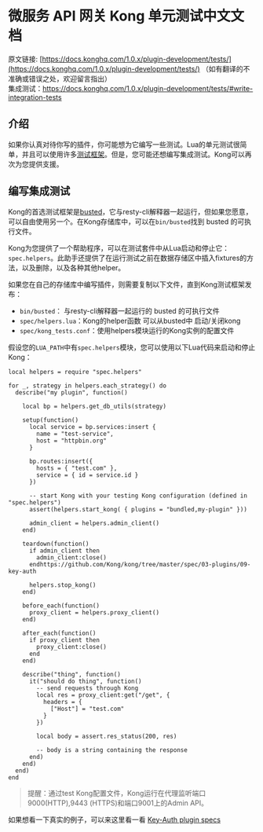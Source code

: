 # 微服务 API 网关 Kong 单元测试中文文档

原文链接: [https://docs.konghq.com/1.0.x/plugin-development/tests/](https://docs.konghq.com/1.0.x/plugin-development/tests/)
（如有翻译的不准确或错误之处，欢迎留言指出）  
集成测试：https://docs.konghq.com/1.0.x/plugin-development/tests/#write-integration-tests

## 介绍
如果你认真对待你写的插件，你可能想为它编写一些测试。Lua的单元测试很简单，并且可以使用许多[测试框架](http://lua-users.org/wiki/UnitTesting)。但是，您可能还想编写集成测试。Kong可以再次为您提供支援。

## 编写集成测试	

Kong的首选测试框架是[busted](http://olivinelabs.com/busted/)，它与resty-cli解释器一起运行，但如果您愿意，可以自由使用另一个。在Kong存储库中，可以在`bin/busted`找到 busted 的可执行文件。

Kong为您提供了一个帮助程序，可以在测试套件中从Lua启动和停止它：`spec.helpers`。此助手还提供了在运行测试之前在数据存储区中插入fixtures的方法，以及删除，以及各种其他helper。

如果您在自己的存储库中编写插件，则需要复制以下文件，直到Kong测试框架发布：

- `bin/busted`： 与resty-cli解释器一起运行的 busted 的可执行文件
- `spec/helpers.lua`：Kong的helper函数 可以从busted中 启动/关闭kong
- `spec/kong_tests.conf`：使用helpers模块运行的Kong实例的配置文件

假设您的`LUA_PATH`中有`spec.helpers`模块，您可以使用以下Lua代码来启动和停止Kong：

```
local helpers = require "spec.helpers"

for _, strategy in helpers.each_strategy() do
  describe("my plugin", function()

    local bp = helpers.get_db_utils(strategy)

    setup(function()
      local service = bp.services:insert {
        name = "test-service",
        host = "httpbin.org"
      }

      bp.routes:insert({
        hosts = { "test.com" },
        service = { id = service.id }
      })

      -- start Kong with your testing Kong configuration (defined in "spec.helpers")
      assert(helpers.start_kong( { plugins = "bundled,my-plugin" }))

      admin_client = helpers.admin_client()
    end)

    teardown(function()
      if admin_client then
        admin_client:close()
      endhttps://github.com/Kong/kong/tree/master/spec/03-plugins/09-key-auth

      helpers.stop_kong()
    end)

    before_each(function()
      proxy_client = helpers.proxy_client()
    end)

    after_each(function()
      if proxy_client then
        proxy_client:close()
      end
    end)

    describe("thing", function()
      it("should do thing", function()
        -- send requests through Kong
        local res = proxy_client:get("/get", {
          headers = {
            ["Host"] = "test.com"
          }
        })

        local body = assert.res_status(200, res)

        -- body is a string containing the response
      end)
    end)
  end)
end
```

> 提醒：通过test Kong配置文件，Kong运行在代理监听端口9000(HTTP),9443 (HTTPS)和端口9001上的Admin API。

如果想看一下真实的例子，可以来这里看一看  [Key-Auth plugin specs](https://github.com/Kong/kong/tree/master/spec/03-plugins/09-key-auth)
